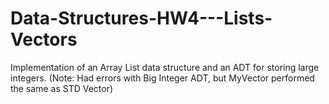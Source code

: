 # Data-Structures-HW4---Lists-Vectors
Implementation of an Array List data structure and an ADT for storing large integers. (Note: Had errors with Big Integer ADT, but MyVector performed the same as STD Vector)
